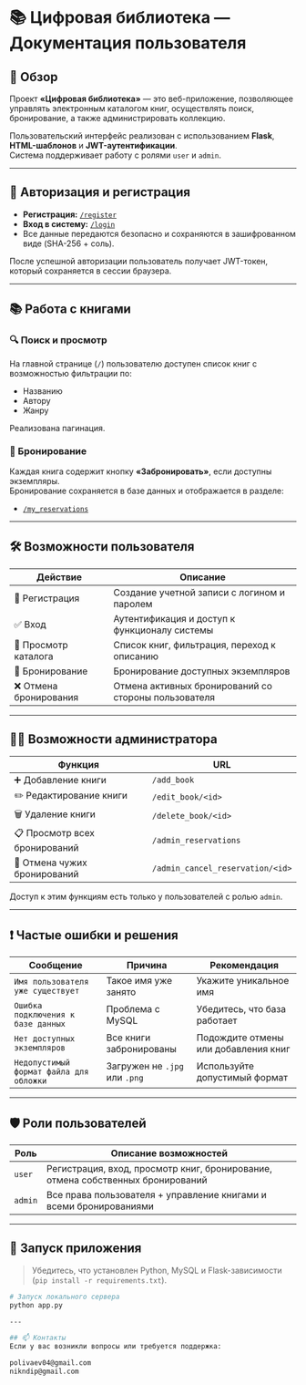 # 📚 Цифровая библиотека — Документация пользователя

## 🧩 Обзор

Проект **«Цифровая библиотека»** — это веб-приложение, позволяющее управлять электронным каталогом книг, осуществлять поиск, бронирование, а также администрировать коллекцию.

Пользовательский интерфейс реализован с использованием **Flask**, **HTML-шаблонов** и **JWT-аутентификации**.  
Система поддерживает работу с ролями `user` и `admin`.

---

## 🔑 Авторизация и регистрация

- **Регистрация:** [`/register`](http://localhost:5000/register)
- **Вход в систему:** [`/login`](http://localhost:5000/login)
- Все данные передаются безопасно и сохраняются в зашифрованном виде (SHA-256 + соль).

После успешной авторизации пользователь получает JWT-токен, который сохраняется в сессии браузера.

---

## 📚 Работа с книгами

### 🔍 Поиск и просмотр

На главной странице (`/`) пользователю доступен список книг с возможностью фильтрации по:
- Названию
- Автору
- Жанру

Реализована пагинация.

### 📌 Бронирование

Каждая книга содержит кнопку **«Забронировать»**, если доступны экземпляры.  
Бронирование сохраняется в базе данных и отображается в разделе:

- [`/my_reservations`](http://localhost:5000/my_reservations)

---

## 🛠 Возможности пользователя

| Действие                     | Описание                                                |
|-----------------------------|---------------------------------------------------------|
| 🔐 Регистрация               | Создание учетной записи с логином и паролем             |
| ✅ Вход                      | Аутентификация и доступ к функционалу системы           |
| 📖 Просмотр каталога         | Список книг, фильтрация, переход к описанию             |
| 📅 Бронирование              | Бронирование доступных экземпляров                      |
| ❌ Отмена бронирования       | Отмена активных бронирований со стороны пользователя    |

---

## 👨‍💼 Возможности администратора

| Функция                     | URL                            |
|----------------------------|---------------------------------|
| ➕ Добавление книги         | `/add_book`                    |
| ✏️ Редактирование книги     | `/edit_book/<id>`              |
| 🗑 Удаление книги           | `/delete_book/<id>`            |
| 📋 Просмотр всех бронирований | `/admin_reservations`         |
| 🚫 Отмена чужих бронирований | `/admin_cancel_reservation/<id>` |

Доступ к этим функциям есть только у пользователей с ролью `admin`.

---

## ❗ Частые ошибки и решения

| Сообщение                                    | Причина                            | Рекомендация                          |
|---------------------------------------------|------------------------------------|---------------------------------------|
| `Имя пользователя уже существует`           | Такое имя уже занято               | Укажите уникальное имя                |
| `Ошибка подключения к базе данных`          | Проблема с MySQL                   | Убедитесь, что база работает          |
| `Нет доступных экземпляров`                 | Все книги забронированы            | Подождите отмены или добавления книг |
| `Недопустимый формат файла для обложки`     | Загружен не `.jpg` или `.png`     | Используйте допустимый формат         |

---

## 🛡 Роли пользователей

| Роль    | Описание возможностей                                                                  |
|---------|------------------------------------------------------------------------------------------|
| `user`  | Регистрация, вход, просмотр книг, бронирование, отмена собственных бронирований         |
| `admin` | Все права пользователя + управление книгами и всеми бронированиями                      |

---

## 🚀 Запуск приложения

> Убедитесь, что установлен Python, MySQL и Flask-зависимости (`pip install -r requirements.txt`).

```bash
# Запуск локального сервера
python app.py

---

## 📫 Контакты
Если у вас возникли вопросы или требуется поддержка:

polivaev04@gmail.com
nikndip@gmail.com
